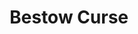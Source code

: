 ---
title: "Bestow Curse"
permalink: /spells/bestow-curse/
tags:
  - Spell
  - 3rd Level
  - Necromancy
available_for:
  - Bard
  - Cleric
  - Wizard
level: "3rd Level"
school: "Necromancy"
range: "Touch"
comp:
  - V
  - S
duration: "1 Minute"
concentration: true
attack: "WIS Save"
description: |
  You touch a creature, and that creature must succeed on a wisdom saving throw or become cursed for the duration of the spell. When you cast this spell, choose the nature of the curse from the following options:

  - Choose one ability score. While cursed, the target has disadvantage on ability checks and saving throws made with that ability score.

  - While cursed, the target has disadvantage on attack rolls against you.

  - While cursed, the target must make a wisdom saving throw at the start of each of its turns. If it fails, it wastes its action that turn doing nothing.

  - While the target is cursed, your attacks and spells deal an extra 1d8 necrotic damage to the target.

  A remove curse spell ends this effect. At the GM's option, you may choose an alternative curse effect, but it should be no more powerful than those described above. The GM has final say on such a curse's effect.

  **At higher levels.** If you cast this spell using a spell slot of 4th level or higher, the duration is concentration, up to 10 minutes. If you use a spell slot of 5th level or higher, the duration is 8 hours. If you use a spell slot of 7th level or higher, the duration is 24 hours. If you use a 9th level spell slot, the spell lasts until it is dispelled. Using a spell slot of 5th level or higher grants a duration that doesn't require concentration.
excerpt: "You touch a creature, and that creature must succeed on a wisdom saving throw or become cursed for the duration of the spell."
source: "Basic Rules"
---